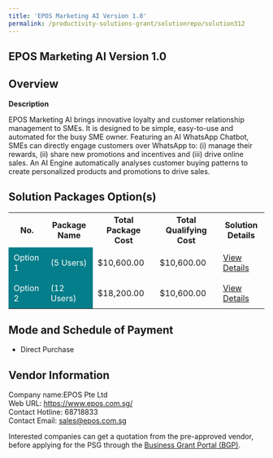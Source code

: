 ```yaml
---
title: 'EPOS Marketing AI Version 1.0'
permalink: /productivity-solutions-grant/solutionrepo/solution312
---
```


## EPOS Marketing AI Version 1.0

## Overview

**Description**

EPOS Marketing AI brings innovative loyalty and customer relationship management to SMEs. It is designed to be simple, easy-to-use and automated for the busy SME owner. Featuring an AI WhatsApp Chatbot, SMEs can directly engage customers over WhatsApp to: (i) manage their rewards, (ii) share new promotions and incentives and (iii) drive online sales. An AI Engine automatically analyses customer buying patterns to create personalized products and promotions to drive sales.

## Solution Packages Option(s)

<table>
<tr>
<th><b>No.</b></th>
<th><b>Package Name</b></th>
<th><b>Total Package Cost</b></th>
<th><b>Total Qualifying Cost</b></th>
<th><b>Solution Details</b></th>
</tr>
<tr>
<td style='padding: 10px; background-color: #037E8A; color: #FFFFFF;'>Option 1</td>
<td style='padding: 10px; background-color: #037E8A; color: #FFFFFF;'>(5 Users)</td>
<td style='padding: 10px;'>$10,600.00</td>
<td style='padding: 10px;'>$10,600.00</td>
<td style='padding: 10px;'><a href='/images/psg/EPOS_EPOS_Marketing_AI_Desensitised_Part1.pdf' target='_blank'>View Details</a></td>
</tr>
<tr>
<td style='padding: 10px; background-color: #037E8A; color: #FFFFFF;'>Option 2</td>
<td style='padding: 10px; background-color: #037E8A; color: #FFFFFF;'>(12 Users)</td>
<td style='padding: 10px;'>$18,200.00</td>
<td style='padding: 10px;'>$10,600.00</td>
<td style='padding: 10px;'><a href='/images/psg/EPOS_EPOS_Marketing_AI_Desensitised_Part2.pdf' target='_blank'>View Details</a></td>
</tr>
</table>

## Mode and Schedule of Payment

 - Direct Purchase

## Vendor Information

 Company name:EPOS Pte Ltd<br>Web URL: https://www.epos.com.sg/ <br>Contact Hotline: 68718833 <br>Contact Email: sales@epos.com.sg 

Interested companies can get a quotation from the pre-approved vendor, before applying for the PSG through the <a href='https://www.businessgrants.gov.sg/' target='_blank' rel='noopener'>Business Grant Portal (BGP)</a>.

<script src="/jquery/resize-tables.js"></script>
